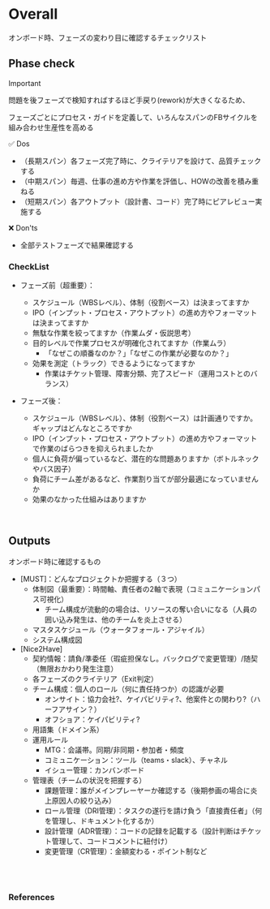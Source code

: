 # Overall
オンボード時、フェーズの変わり目に確認するチェックリスト
<br>

## Phase check

> [!IMPORTANT] 
> 問題を後フェーズで検知すればするほど手戻り(rework)が大きくなるため、
>
> フェーズごとにプロセス・ガイドを定義して、いろんなスパンのFBサイクルを組み合わせ生産性を高める
>
> :white_check_mark: Dos
> - （長期スパン）各フェーズ完了時に、クライテリアを設けて、品質チェックする
> - （中期スパン）毎週、仕事の進め方や作業を評価し、HOWの改善を積み重ねる
> - （短期スパン）各アウトプット（設計書、コード）完了時にピアレビュー実施する
> 
> :x: Don'ts
> - 全部テストフェーズで結果確認する


### CheckList

- フェーズ前（超重要）：
  - スケジュール（WBSレベル）、体制（役割ベース）は決まってますか
  - IPO（インプット・プロセス・アウトプット）の進め方やフォーマットは決まってますか
  - 無駄な作業を絞ってますか（作業ムダ・仮説思考）
  - 目的レベルで作業プロセスが明確化されてますか（作業ムラ）
      - 「なぜこの順番なのか？」「なぜこの作業が必要なのか？」
  - 効果を測定（トラック）できるようになってますか
      - 作業はチケット管理、障害分類、完了スピード（運用コストとのバランス）

- フェーズ後：
  - スケジュール（WBSレベル）、体制（役割ベース）は計画通りですか。ギャップはどんなところですか
  - IPO（インプット・プロセス・アウトプット）の進め方やフォーマットで作業のばらつきを抑えられましたか
  - 個人に負荷が偏っているなど、潜在的な問題ありますか（ボトルネックやバス因子）
  - 負荷にチーム差があるなど、作業割り当てが部分最適になっていませんか
  - 効果のなかった仕組みはありますか

<br>

## Outputs
オンボード時に確認するもの

- [MUST]：どんなプロジェクトか把握する（３つ）
  - 体制図（最重要）：時間軸、責任者の2軸で表現（コミュニケーションパス可視化）
    - チーム構成が流動的の場合は、リソースの奪い合いになる（人員の囲い込み発生は、他のチームを炎上させる）
  - マスタスケジュール（ウォータフォール・アジャイル）
  - システム構成図
- [Nice2Have]
  - 契約情報：請負/準委任（瑕疵担保なし。バックログで変更管理）/随契（無限おかわり発生注意）
  - 各フェーズのクライテリア（Exit判定）
  - チーム構成：個人のロール（何に責任持つか）の認識が必要
    - オンサイト：協力会社?、ケイパビリティ?、他案件との関わり?（ハーフアサイン？）
    - オフショア：ケイパビリティ?
  - 用語集（ドメイン系）
  - 運用ルール
    - MTG：会議帯。同期/非同期・参加者・頻度
    - コミュニケーション：ツール（teams・slack）、チャネル
    - イシュー管理：カンバンボード  
  - 管理表（チームの状況を把握する）
    - 課題管理：誰がメインプレーヤーか確認する（後期参画の場合に炎上原因人の絞り込み）
    - ロール管理（DRI管理）：タスクの遂行を請け負う「直接責任者」（何を管理し、ドキュメント化するか）
    - 設計管理（ADR管理）：コードの記録を記載する（設計判断はチケット管理して、コードコメントに紐付け）
    - 変更管理（CR管理）：金額変わる・ポイント制など

<br><br>
### References
